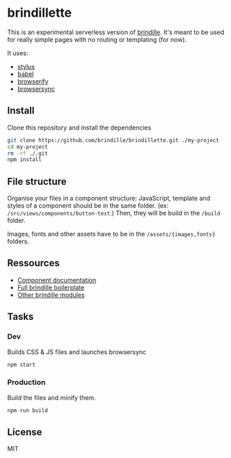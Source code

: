 # brindillette

This is an experimental serverless version of [brindille](https://github.com/brindille/brindille). It's meant to be used for really simple pages with no routing or templating (for now).

It uses:
- [stylus](http://learnboost.github.io/stylus/)
- [babel](https://babeljs.io/)
- [browserify](http://browserify.org/)
- [browsersync](http://browsersync.io/)

## Install

Clone this repository and install the dependencies

```bash
git clone https://github.com/brindille/brindillette.git ./my-project
cd my-project
rm -rf ./.git
npm install
```

## File structure

Organise your files in a component structure: JavaScript, template and styles of a component should be in the same folder. (ex: `/src/views/components/button-test`.)
Then, they will be build in the `/build` folder.

Images, fonts and other assets have to be in the `/assets/{images,fonts}` folders.


## Ressources

- [Component documentation](https://github.com/brindille/brindille-component/blob/master/README.md)
- [Full brindille boilerplate](https://github.com/brindille/brindille)
- [Other brindille modules](https://github.com/brindille)

## Tasks

### Dev

Builds CSS & JS files and launches browsersync

```bash
npm start
```

### Production

Build the files and minify them.

```bash
npm run build
```

## License

MIT
